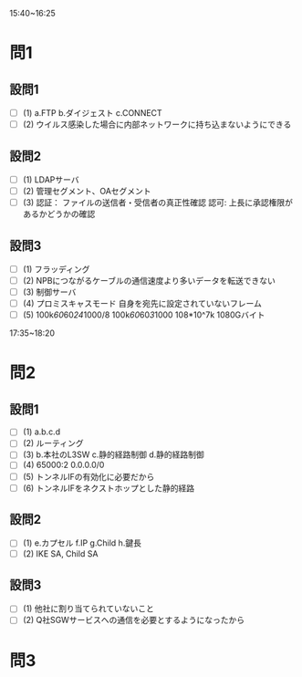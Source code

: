 15:40~16:25

# 問1

## 設問1

- [ ] (1)
a.FTP
b.ダイジェスト
c.CONNECT
- [ ] (2)
ウイルス感染した場合に内部ネットワークに持ち込まないようにできる

## 設問2

- [ ] (1)
LDAPサーバ
- [ ] (2)
管理セグメント、OAセグメント
- [ ] (3)
認証：
ファイルの送信者・受信者の真正性確認
認可:
上長に承認権限があるかどうかの確認

## 設問3

- [ ] (1)
フラッディング
- [ ] (2)
NPBにつながるケーブルの通信速度より多いデータを転送できない
- [ ] (3)
制御サーバ
- [ ] (4)
プロミスキャスモード
自身を宛先に設定されていないフレーム
- [ ] (5)
100k*60*60*24*1000/8
100k*60*60*3*1000
108*10^7k
1080Gバイト

17:35~18:20

# 問2

## 設問1

- [ ] (1)
a.b.c.d
- [ ] (2)
ルーティング
- [ ] (3)
b.本社のL3SW
c.静的経路制御
d.静的経路制御
- [ ] (4)
65000:2
0.0.0.0/0
- [ ] (5)
トンネルIFの有効化に必要だから
- [ ] (6)
トンネルIFをネクストホップとした静的経路

## 設問2

- [ ] (1)
e.カプセル
f.IP
g.Child
h.鍵長
- [ ] (2)
IKE SA, Child SA

## 設問3

- [ ] (1)
他社に割り当てられていないこと
- [ ] (2)
Q社SGWサービスへの通信を必要とするようになったから

# 問3
